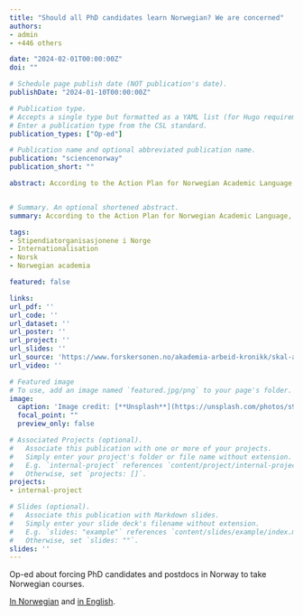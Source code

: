 ```yaml
---
title: "Should all PhD candidates learn Norwegian? We are concerned"
authors:
- admin
- +446 others

date: "2024-02-01T00:00:00Z"
doi: ""

# Schedule page publish date (NOT publication's date).
publishDate: "2024-01-10T00:00:00Z"

# Publication type.
# Accepts a single type but formatted as a YAML list (for Hugo requirements).
# Enter a publication type from the CSL standard.
publication_types: ["Op-ed"]

# Publication name and optional abbreviated publication name.
publication: "sciencenorway"
publication_short: ""

abstract: According to the Action Plan for Norwegian Academic Language, all temporary employees are required to attend Norwegian courses, and all permanent employees must become proficient in Norwegian within 3 years. Over 400 researchers assess the implications this will have on the sector


# Summary. An optional shortened abstract.
summary: According to the Action Plan for Norwegian Academic Language, all temporary employees are required to attend Norwegian courses, and all permanent employees must become proficient in Norwegian within 3 years. Over 400 researchers assess the implications this will have on the sector

tags:
- Stipendiatorganisasjonene i Norge
- Internationalisation
- Norsk
- Norwegian academia

featured: false

links:
url_pdf: ''
url_code: ''
url_dataset: ''
url_poster: ''
url_project: ''
url_slides: ''
url_source: 'https://www.forskersonen.no/akademia-arbeid-kronikk/skal-alle-stipendiater-laere-seg-norsk-vi-er-bekymret/2317511?fbclid=IwAR1bYwcJ8BIfn77tRe0JD0KdNSiqv21ABGraOSa05X1_4TtIWwkJRmWb9iE'
url_video: ''

# Featured image
# To use, add an image named `featured.jpg/png` to your page's folder. 
image:
  caption: 'Image credit: [**Unsplash**](https://unsplash.com/photos/s9CC2SKySJM)'
  focal_point: ""
  preview_only: false

# Associated Projects (optional).
#   Associate this publication with one or more of your projects.
#   Simply enter your project's folder or file name without extension.
#   E.g. `internal-project` references `content/project/internal-project/index.md`.
#   Otherwise, set `projects: []`.
projects:
- internal-project

# Slides (optional).
#   Associate this publication with Markdown slides.
#   Simply enter your slide deck's filename without extension.
#   E.g. `slides: "example"` references `content/slides/example/index.md`.
#   Otherwise, set `slides: ""`.
slides: ''
---
```


Op-ed about forcing PhD candidates and postdocs in Norway to take Norwegian courses.

[In Norwegian](https://www.forskersonen.no/akademia-arbeid-kronikk/skal-alle-stipendiater-laere-seg-norsk-vi-er-bekymret/2317511?fbclid=IwAR1bYwcJ8BIfn77tRe0JD0KdNSiqv21ABGraOSa05X1_4TtIWwkJRmWb9iE) and [in English](https://www.sciencenorway.no/education-employment-language/should-all-phd-candidates-learn-norwegian-we-are-concerned/2318389).
